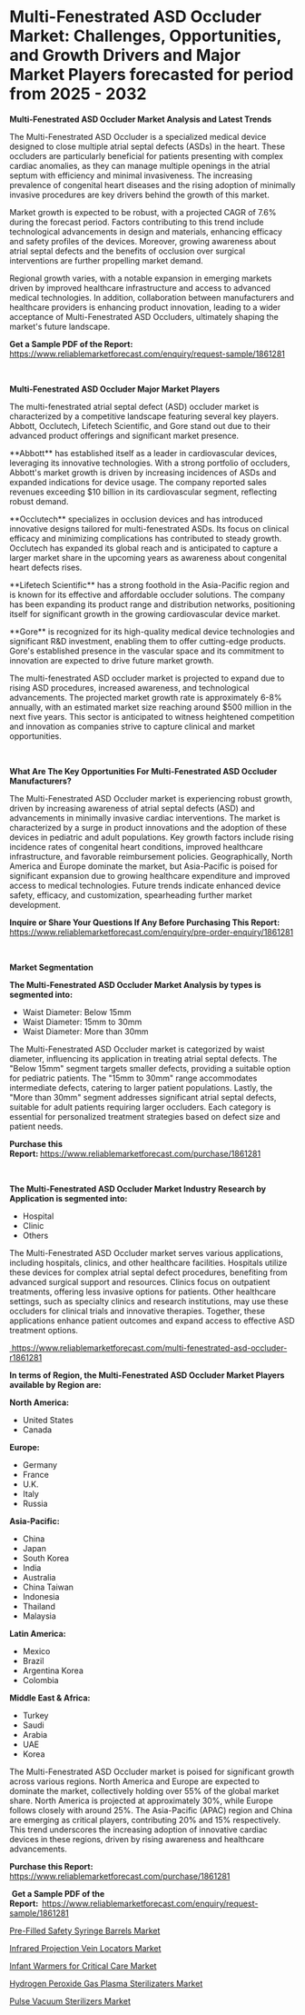 <p><h1>Multi-Fenestrated ASD Occluder Market: Challenges, Opportunities, and Growth Drivers and Major Market Players forecasted for period from 2025 - 2032</h1></p><p><strong>Multi-Fenestrated ASD Occluder Market Analysis and Latest Trends</strong></p>
<p><p>The Multi-Fenestrated ASD Occluder is a specialized medical device designed to close multiple atrial septal defects (ASDs) in the heart. These occluders are particularly beneficial for patients presenting with complex cardiac anomalies, as they can manage multiple openings in the atrial septum with efficiency and minimal invasiveness. The increasing prevalence of congenital heart diseases and the rising adoption of minimally invasive procedures are key drivers behind the growth of this market.</p><p>Market growth is expected to be robust, with a projected CAGR of 7.6% during the forecast period. Factors contributing to this trend include technological advancements in design and materials, enhancing efficacy and safety profiles of the devices. Moreover, growing awareness about atrial septal defects and the benefits of occlusion over surgical interventions are further propelling market demand. </p><p>Regional growth varies, with a notable expansion in emerging markets driven by improved healthcare infrastructure and access to advanced medical technologies. In addition, collaboration between manufacturers and healthcare providers is enhancing product innovation, leading to a wider acceptance of Multi-Fenestrated ASD Occluders, ultimately shaping the market's future landscape.</p></p>
<p><strong>Get a Sample PDF of the Report:&nbsp;</strong> <a href="https://www.reliablemarketforecast.com/enquiry/request-sample/1861281?utm_campaign=1130&utm_medium=2&utm_source=Github&utm_content=ia&utm_term=05032025&utm_id=multi-fenestrated-asd-occluder">https://www.reliablemarketforecast.com/enquiry/request-sample/1861281</a></p>
<p>&nbsp;</p>
<p><strong>Multi-Fenestrated ASD Occluder Major Market Players</strong></p>
<p><p>The multi-fenestrated atrial septal defect (ASD) occluder market is characterized by a competitive landscape featuring several key players. Abbott, Occlutech, Lifetech Scientific, and Gore stand out due to their advanced product offerings and significant market presence.</p><p>**Abbott** has established itself as a leader in cardiovascular devices, leveraging its innovative technologies. With a strong portfolio of occluders, Abbott's market growth is driven by increasing incidences of ASDs and expanded indications for device usage. The company reported sales revenues exceeding $10 billion in its cardiovascular segment, reflecting robust demand.</p><p>**Occlutech** specializes in occlusion devices and has introduced innovative designs tailored for multi-fenestrated ASDs. Its focus on clinical efficacy and minimizing complications has contributed to steady growth. Occlutech has expanded its global reach and is anticipated to capture a larger market share in the upcoming years as awareness about congenital heart defects rises.</p><p>**Lifetech Scientific** has a strong foothold in the Asia-Pacific region and is known for its effective and affordable occluder solutions. The company has been expanding its product range and distribution networks, positioning itself for significant growth in the growing cardiovascular device market.</p><p>**Gore** is recognized for its high-quality medical device technologies and significant R&D investment, enabling them to offer cutting-edge products. Gore's established presence in the vascular space and its commitment to innovation are expected to drive future market growth.</p><p>The multi-fenestrated ASD occluder market is projected to expand due to rising ASD procedures, increased awareness, and technological advancements. The projected market growth rate is approximately 6-8% annually, with an estimated market size reaching around $500 million in the next five years. This sector is anticipated to witness heightened competition and innovation as companies strive to capture clinical and market opportunities.</p></p>
<p>&nbsp;</p>
<p><strong>What Are The Key Opportunities For Multi-Fenestrated ASD Occluder Manufacturers?</strong></p>
<p><p>The Multi-Fenestrated ASD Occluder market is experiencing robust growth, driven by increasing awareness of atrial septal defects (ASD) and advancements in minimally invasive cardiac interventions. The market is characterized by a surge in product innovations and the adoption of these devices in pediatric and adult populations. Key growth factors include rising incidence rates of congenital heart conditions, improved healthcare infrastructure, and favorable reimbursement policies. Geographically, North America and Europe dominate the market, but Asia-Pacific is poised for significant expansion due to growing healthcare expenditure and improved access to medical technologies. Future trends indicate enhanced device safety, efficacy, and customization, spearheading further market development.</p></p>
<p><strong>Inquire or Share Your Questions If Any Before Purchasing This Report:</strong> <a href="https://www.reliablemarketforecast.com/enquiry/pre-order-enquiry/1861281?utm_campaign=1130&utm_medium=2&utm_source=Github&utm_content=ia&utm_term=05032025&utm_id=multi-fenestrated-asd-occluder">https://www.reliablemarketforecast.com/enquiry/pre-order-enquiry/1861281</a></p>
<p>&nbsp;</p>
<p><strong>Market Segmentation</strong></p>
<p><strong>The Multi-Fenestrated ASD Occluder Market Analysis by types is segmented into:</strong></p>
<p><ul><li>Waist Diameter: Below 15mm</li><li>Waist Diameter: 15mm to 30mm</li><li>Waist Diameter: More than 30mm</li></ul></p>
<p><p>The Multi-Fenestrated ASD Occluder market is categorized by waist diameter, influencing its application in treating atrial septal defects. The "Below 15mm" segment targets smaller defects, providing a suitable option for pediatric patients. The "15mm to 30mm" range accommodates intermediate defects, catering to larger patient populations. Lastly, the "More than 30mm" segment addresses significant atrial septal defects, suitable for adult patients requiring larger occluders. Each category is essential for personalized treatment strategies based on defect size and patient needs.</p></p>
<p><strong>Purchase this Report:&nbsp;</strong><a href="https://www.reliablemarketforecast.com/purchase/1861281?utm_campaign=1130&utm_medium=2&utm_source=Github&utm_content=ia&utm_term=05032025&utm_id=multi-fenestrated-asd-occluder">https://www.reliablemarketforecast.com/purchase/1861281</a></p>
<p>&nbsp;</p>
<p><strong>The Multi-Fenestrated ASD Occluder Market Industry Research by Application is segmented into:</strong></p>
<p><ul><li>Hospital</li><li>Clinic</li><li>Others</li></ul></p>
<p><p>The Multi-Fenestrated ASD Occluder market serves various applications, including hospitals, clinics, and other healthcare facilities. Hospitals utilize these devices for complex atrial septal defect procedures, benefiting from advanced surgical support and resources. Clinics focus on outpatient treatments, offering less invasive options for patients. Other healthcare settings, such as specialty clinics and research institutions, may use these occluders for clinical trials and innovative therapies. Together, these applications enhance patient outcomes and expand access to effective ASD treatment options.</p></p>
<p><a href="https://www.reliablemarketforecast.com/multi-fenestrated-asd-occluder-r1861281?utm_campaign=1130&utm_medium=2&utm_source=Github&utm_content=ia&utm_term=05032025&utm_id=multi-fenestrated-asd-occluder">&nbsp;https://www.reliablemarketforecast.com/multi-fenestrated-asd-occluder-r1861281</a></p>
<p><strong>In terms of Region, the Multi-Fenestrated ASD Occluder Market Players available by Region are:</strong></p>
<p>
    <p> <strong> North America: </strong>
        <ul>
            <li>United States</li>
            <li>Canada</li>
        </ul>
        </p> 
    <p> <strong> Europe: </strong>
        <ul>
            <li>Germany</li>
            <li>France</li>
            <li>U.K.</li>
            <li>Italy</li>
            <li>Russia</li>
        </ul>
        </p> 
    <p> <strong> Asia-Pacific: </strong>
        <ul>
            <li>China</li>
            <li>Japan</li>
            <li>South Korea</li>
            <li>India</li>
            <li>Australia</li>
            <li>China Taiwan</li>
            <li>Indonesia</li>
            <li>Thailand</li>
            <li>Malaysia</li>
        </ul>
        </p> 
    <p> <strong> Latin America: </strong>
        <ul>
            <li>Mexico</li>
            <li>Brazil</li>
            <li>Argentina Korea</li>
            <li>Colombia</li>
        </ul>
        </p> 
    <p> <strong> Middle East & Africa: </strong>
        <ul>
            <li>Turkey</li>
            <li>Saudi</li>
            <li>Arabia</li>
            <li>UAE</li>
            <li>Korea</li>
        </ul>
    </p>
    </p>
<p><p>The Multi-Fenestrated ASD Occluder market is poised for significant growth across various regions. North America and Europe are expected to dominate the market, collectively holding over 55% of the global market share. North America is projected at approximately 30%, while Europe follows closely with around 25%. The Asia-Pacific (APAC) region and China are emerging as critical players, contributing 20% and 15% respectively. This trend underscores the increasing adoption of innovative cardiac devices in these regions, driven by rising awareness and healthcare advancements.</p></p>
<p><strong>Purchase this Report: </strong><a href="https://www.reliablemarketforecast.com/purchase/1861281?utm_campaign=1130&utm_medium=2&utm_source=Github&utm_content=ia&utm_term=05032025&utm_id=multi-fenestrated-asd-occluder">https://www.reliablemarketforecast.com/purchase/1861281</a></p>
<p>&nbsp;<strong>Get a Sample PDF of the Report:&nbsp;&nbsp;</strong><a href="https://www.reliablemarketforecast.com/enquiry/request-sample/1861281?utm_campaign=1130&utm_medium=2&utm_source=Github&utm_content=ia&utm_term=05032025&utm_id=multi-fenestrated-asd-occluder">https://www.reliablemarketforecast.com/enquiry/request-sample/1861281</a></p>
<p><strong></strong></p>
<p><p><a href="https://github.com/yakobotege/Market-Research-Report-List-1/blob/main/pre-filled-safety-syringe-barrels-market.md?utm_campaign=1130&utm_medium=2&utm_source=Github&utm_content=ia&utm_term=05032025&utm_id=multi-fenestrated-asd-occluder">Pre-Filled Safety Syringe Barrels Market</a></p><p><a href="https://github.com/pupekironim/Market-Research-Report-List-1/blob/main/infrared-projection-vein-locators-market.md?utm_campaign=1130&utm_medium=2&utm_source=Github&utm_content=ia&utm_term=05032025&utm_id=multi-fenestrated-asd-occluder">Infrared Projection Vein Locators Market</a></p><p><a href="https://github.com/ertssmelov0/Market-Research-Report-List-1/blob/main/infant-warmers-for-critical-care-market.md?utm_campaign=1130&utm_medium=2&utm_source=Github&utm_content=ia&utm_term=05032025&utm_id=multi-fenestrated-asd-occluder">Infant Warmers for Critical Care Market</a></p><p><a href="https://github.com/astadtetcha28/Market-Research-Report-List-1/blob/main/hydrogen-peroxide-gas-plasma-sterilizaters-market.md?utm_campaign=1130&utm_medium=2&utm_source=Github&utm_content=ia&utm_term=05032025&utm_id=multi-fenestrated-asd-occluder">Hydrogen Peroxide Gas Plasma Sterilizaters Market</a></p><p><a href="https://github.com/heeildannas/Market-Research-Report-List-1/blob/main/pulse-vacuum-sterilizers-market.md?utm_campaign=1130&utm_medium=2&utm_source=Github&utm_content=ia&utm_term=05032025&utm_id=multi-fenestrated-asd-occluder">Pulse Vacuum Sterilizers Market</a></p></p>